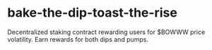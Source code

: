 # bake-the-dip-toast-the-rise
Decentralized staking contract rewarding users for $BOWWW price volatility. Earn rewards for both dips and pumps.
